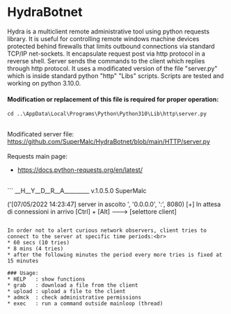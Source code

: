 # HydraBotnet
Hydra is a multiclient remote administrative tool using python requests library. It is useful for controlling remote windows machine devices protected behind firewalls that limits outbound connections via standard TCP/IP net-sockets. It encapsulate request post via http protocol in a reverse shell. Server sends the commands to the client which replies through http protocol. It uses a modificated version of the file "server.py" which is inside standard python "http" "Libs" scripts. Scripts are tested and working on python 3.10.0.

#### Modification or replacement of this file is required for proper operation:
```
cd ..\AppData\Local\Programs\Python\Python310\Lib\http\server.py
```
<br>Modificated server file:
https://github.com/SuperMalc/HydraBotnet/blob/main/HTTP/server.py
<br>
<br>Requests main page:
- https://docs.python-requests.org/en/latest/
<br>
```
    __H__Y__D__R__A_________
    v.1.0.5.0      SuperMalc

('[07/05/2022 14:23:47] server in ascolto ', '0.0.0.0', ':', 8080)
[+] In attesa di connessioni in arrivo [Ctrl] + [Alt] ---> [selettore client]
```

In order not to alert curious network observers, client tries to connect to the server at specific time periods:<br>
* 60 secs (10 tries)
* 8 mins (4 tries)
* after the following minutes the period every more tries is fixed at 15 minutes

### Usage:
* HELP   : show functions
* grab   : download a file from the client
* upload : upload a file to the client
* admck  : check administrative permissions
* exec   : run a command outside mainloop (thread)
